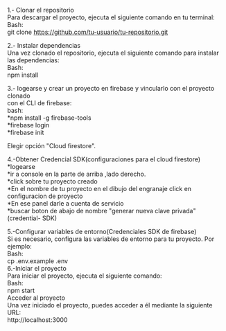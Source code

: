 1.- Clonar el repositorio  
Para descargar el proyecto, ejecuta el siguiente comando en tu terminal:  
Bash:  
git clone https://github.com/tu-usuario/tu-repositorio.git  
  
2.- Instalar dependencias  
Una vez clonado el repositorio, ejecuta el siguiente comando para instalar las dependencias:  
Bash:  
npm install  
  
3.- logearse y crear un proyecto en firebase y vincularlo con el proyecto clonado  
con el CLI de firebase:  
bash:  
 *npm install -g firebase-tools  
 *firebase login  
 *firebase init  
   
Elegir opción "Cloud firestore".  
  
4.-Obtener Credencial SDK(configuraciones para el cloud firestore)  
   *logearse  
   *ir a console en la parte de arriba ,lado derecho.  
   *click sobre tu proyecto creado  
   *En el nombre de tu proyecto en el dibujo del engranaje click en configuracion de proyecto  
   *En ese panel darle a cuenta de servicio  
   *buscar boton de abajo de nombre "generar nueva clave privada"(credential- SDK)  
  
5.-Configurar variables de entorno(Credenciales SDK de firebase)  
Si es necesario, configura las variables de entorno para tu proyecto. Por ejemplo:  
Bash:  
cp .env.example .env  
6.-Iniciar el proyecto  
Para iniciar el proyecto, ejecuta el siguiente comando:  
Bash:  
npm start  
Acceder al proyecto  
Una vez iniciado el proyecto, puedes acceder a él mediante la siguiente URL:  
http://localhost:3000  
